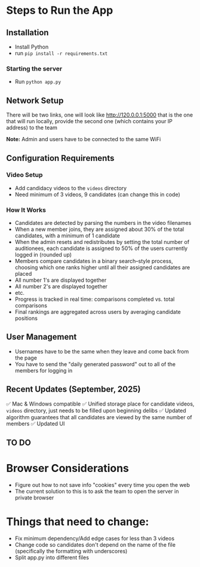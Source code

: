# Steps to Run the App

## Installation
- Install Python
- run `pip install -r requirements.txt`


### Starting the server
- Run `python app.py`

## Network Setup
There will be two links, one will look like http://120.0.0.1:5000
that is the one that will run locally, provide the second one (which contains your IP address) to the team

**Note:** Admin and users have to be connected to the same WiFi

## Configuration Requirements

### Video Setup
- Add candidacy videos to the `videos` directory
- Need minimum of 3 videos, 9 candidates (can change this in code)

### How It Works
- Candidates are detected by parsing the numbers in the video filenames
- When a new member joins, they are assigned about 30% of the total candidates, with a minimum of 1 candidate
- When the admin resets and redistributes by setting the total number of auditionees, each candidate is assigned to 50% of the users currently logged in (rounded up)
- Members compare candidates in a binary search–style process, choosing which one ranks higher until all their assigned candidates are placed
- All number 1's are displayed together
- All number 2's are displayed together
- etc.
- Progress is tracked in real time: comparisons completed vs. total comparisons
- Final rankings are aggregated across users by averaging candidate positions

## User Management
- Usernames have to be the same when they leave and come back from the page
- You have to send the "daily generated password" out to all of the members for logging in

## Recent Updates (September, 2025)
✅ Mac & Windows compatible
✅ Unified storage place for candidate videos, `videos` directory, just needs to be filled upon beginning delibs
✅ Updated algorithm guarantees that all candidates are viewed by the same number of members
✅ Updated UI

## TO DO
# Browser Considerations
- Figure out how to not save info "cookies" every time you open the web
 - The current solution to this is to ask the team to open the server in private browser
# Things that need to change:
- Fix minimum dependency/Add edge cases for less than 3 videos
- Change code so candidates don't depend on the name of the file (specifically the formatting with underscores)
- Split app.py into different files
